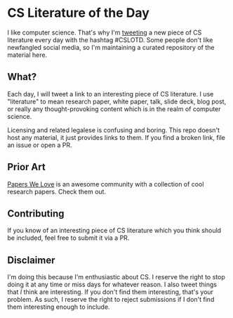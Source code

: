 # CS Literature of the Day

I like computer science. That's why I'm [tweeting](https://twitter.com/tyler_treat) a new piece of CS literature every day with the hashtag #CSLOTD. Some people don't like newfangled social media, so I'm maintaining a curated repository of the material here.

## What?

Each day, I will tweet a link to an interesting piece of CS literature. I use "literature" to mean research paper, white paper, talk, slide deck, blog post, or really any thought-provoking content which is in the realm of computer science.

Licensing and related legalese is confusing and boring. This repo doesn't host any material, it just provides links to them. If you find a broken link, file an issue or open a PR.

## Prior Art

[Papers We Love](http://paperswelove.org/) is an awesome community with a collection of cool research papers. Check them out.

## Contributing

If you know of an interesting piece of CS literature which you think should be included, feel free to submit it via a PR.

## Disclaimer

I'm doing this because I'm enthusiastic about CS. I reserve the right to stop doing it at any time or miss days for whatever reason. I also tweet things that *I* think are interesting. If you don't find them interesting, that's your problem. As such, I reserve the right to reject submissions if I don't find them interesting enough to include.
